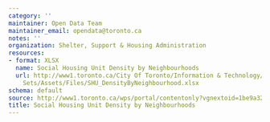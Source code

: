 ```yaml
---
category: ''
maintainer: Open Data Team
maintainer_email: opendata@toronto.ca
notes: ''
organization: Shelter, Support & Housing Administration
resources:
- format: XLSX
  name: Social Housing Unit Density by Neighbourhoods
  url: http://www1.toronto.ca/City Of Toronto/Information & Technology/Open Data/Data
    Sets/Assets/Files/SHU_DensityByNeighbourhood.xlsx
schema: default
source: http://www1.toronto.ca/wps/portal/contentonly?vgnextoid=1be9a3272c080510VgnVCM10000071d60f89RCRD&vgnextchannel=1a66e03bb8d1e310VgnVCM10000071d60f89RCRD
title: Social Housing Unit Density by Neighbourhoods
---
```

